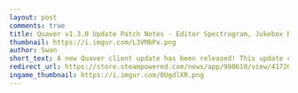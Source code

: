 ```yaml
---
layout: post
comments: true
title: Quaver v1.3.0 Update Patch Notes - Editor Spectrogram, Jukebox Returns, & More!
thumbnail: https://i.imgur.com/L3VMbPx.png
author: Swan
short_text: A new Quaver client update has been released! This update contains a ton of new features, improvements, and bug fixes...
redirect_url: https://store.steampowered.com/news/app/980610/view/4172097464042575317
ingame_thumbnail: https://i.imgur.com/0UgdlXR.png
---
```

